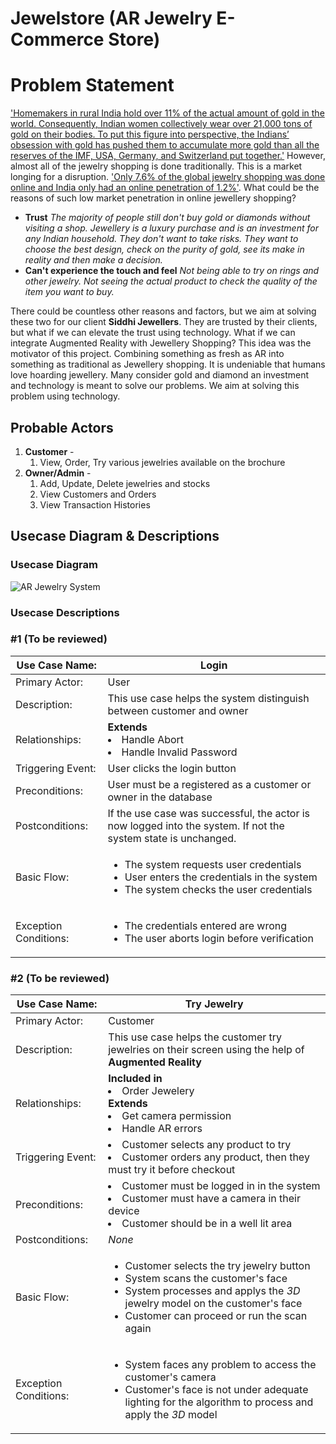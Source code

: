 # Jewelstore (AR Jewelry E-Commerce Store)
# Problem Statement
['Homemakers in rural India hold over 11% of the actual amount of gold in the world. Consequently, Indian women collectively wear over 21,000 tons of gold on their bodies. To put this figure into perspective, the Indians’ obsession with gold has pushed them to accumulate more gold than all the reserves of the IMF, USA, Germany, and Switzerland put together.'](https://blog.novemgold.com/interesting-fact-indian-housewives-hold-11-of-the-worlds-gold/) However, almost all of the jewelry shopping is done traditionally. This is a market longing for a disruption. ['Only 7.6% of the global jewelry shopping was done online and India only had an online penetration of 1.2%'](https://retailjewellerindia.com/how-big-is-the-online-jewellery-market-in-india/). What could be the reasons of such low market penetration in online jewellery shopping? 

 - **Trust**
 *The majority of people still don't buy gold or diamonds without visiting a shop. Jewellery is a luxury purchase and is an investment for any Indian household. They don't want to take risks. They want to choose the best design, check on the purity of gold, see its make in reality and then make a decision.*
 - **Can't experience the touch and feel**
 *Not being able to try on rings and other jewelry. Not seeing the actual product to check the quality of the item you want to buy.*
 
 There could be countless other reasons and factors, but we aim at solving these two for our client **Siddhi Jewellers**. They are trusted by their clients, but what if we can elevate the trust using technology. What if we can integrate Augmented Reality with Jewellery Shopping? This idea was the motivator of this project. Combining something as fresh as AR into something as traditional as Jewellery shopping. It is undeniable that humans love hoarding jewellery. Many consider gold and diamond an investment and technology is meant to solve our problems. We aim at solving this problem using technology. 

## Probable Actors

1.  **Customer** -
    1.  View, Order, Try various jewelries available on the brochure
2.  **Owner/Admin** -
    1.  Add, Update, Delete jewelries and stocks
    2.  View Customers and Orders
    3.  View Transaction Histories

## Usecase Diagram & Descriptions

### Usecase Diagram
![AR Jewelry System](https://user-images.githubusercontent.com/40191280/151697032-cd43ebb6-a6b3-4003-82f8-1a392a943762.png)

### Usecase Descriptions

### #1 (To be reviewed)

| Use Case Name:        	|   Login	|
|-----------------------	|---	|
| Primary Actor:            	|   User	|
| Description:            	|   This use case helps the system distinguish between customer and owner	|
| Relationships:            	|   <ui>**Extends** <li>Handle Abort </li> <li> Handle Invalid Password 	|
| Triggering Event:     	|   User clicks the login button	|
| Preconditions:        	| User must be a registered as a customer or owner in the database
| Postconditions:       	|   If the use case was successful, the actor is now logged into the system. If not the system state is unchanged.	|
| Basic Flow:   	|  <ul><li>The system requests user credentials </li><li>User enters the credentials in the system</li><li>The system checks the user credentials</li></ul> 	|
| Exception Conditions: 	|   <ul><li>The credentials entered are wrong</li> <li> The user aborts login before verification|

### #2 (To be reviewed)

| Use Case Name:        	|   Try Jewelry	|
|-----------------------	|---	|
| Primary Actor:            	|   Customer	|
| Description:            	|   This use case helps the customer try  jewelries on their screen using the help of **Augmented Reality** 	|
| Relationships:            	|   <ui>**Included in** <li>Order Jewelery </li></ui><ui>**Extends** <li>Get camera permission </li> <li> Handle AR errors	|
| Triggering Event:     	|   <ui><li>Customer selects any product to try </li> <li>Customer orders any product, then they must try it before checkout|
| Preconditions:        	| <ui><li>Customer must be logged in in the system </li> <li>Customer must have a camera in their device </li> <li>Customer should be in a well lit area
| Postconditions:       	|   *None*	|
| Basic Flow:   	|  <ul><li>Customer selects the try jewelry button</li><li>System scans the customer's face </li><li>System processes and applys the *3D* jewelry model on the customer's face </li><li>Customer can proceed or run the scan again</ul> 	|
| Exception Conditions: 	|   <ul><li>System faces any problem to access the customer's camera</li> <li>Customer's face is not under adequate lighting for the algorithm to process and apply the *3D* model|
